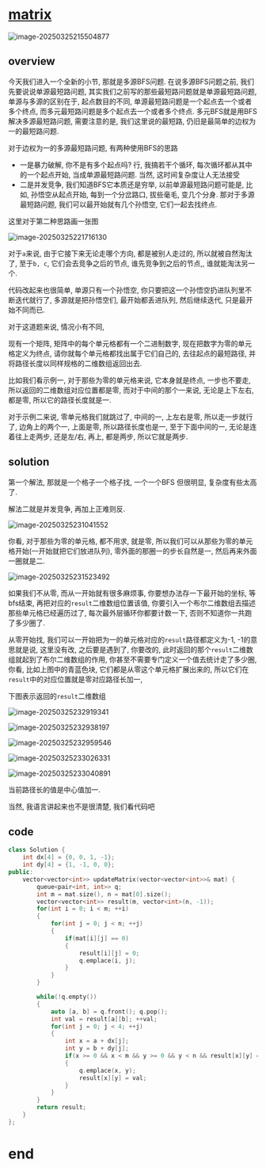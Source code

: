 # [matrix](https://leetcode.cn/problems/01-matrix)

![image-20250325215504877](https://md-wind.oss-cn-nanjing.aliyuncs.com/md/20250325215504981.png)

## overview

今天我们进入一个全新的小节, 那就是多源BFS问题.         在说多源BFS问题之前, 我们先要说说单源最短路问题, 其实我们之前写的那些最短路问题就是单源最短路问题, 单源与多源的区别在于, 起点数目的不同,  单源最短路问题是一个起点去一个或者多个终点, 而多元最短路问题是多个起点去一个或者多个终点. 多元BFS就是用BFS解决多源最短路问题, 需要注意的是, 我们这里说的最短路, 仍旧是最简单的边权为一的最短路问题. 

对于边权为一的多源最短路问题, 有两种使用BFS的思路

- 一是暴力破解, 你不是有多个起点吗? 行, 我搞若干个循环, 每次循环都从其中的一个起点开始, 当成单源最短路问题. 当然, 这时间复杂度让人无法接受
- 二是并发竞争, 我们知道BFS它本质还是穷举, 以前单源最短路问题可能是, 比如, 孙悟空从起点开始, 每到一个分岔路口, 拔些毫毛, 变几个分身.    那对于多源最短路问题, 我们可以最开始就有几个孙悟空, 它们一起去找终点. 

这里对于第二种思路画一张图

![image-20250325221716130](https://md-wind.oss-cn-nanjing.aliyuncs.com/md/20250325221716180.png)

对于`a`来说, 由于它接下来无论走哪个方向, 都是被别人走过的, 所以就被自然淘汰了,    至于`b, c`, 它们会去竞争之后的节点, 谁先竞争到之后的节点,, 谁就能淘汰另一个.

代码改起来也很简单, 单源只有一个孙悟空, 你只要把这一个孙悟空扔进队列里不断迭代就行了, 多源就是把孙悟空们, 最开始都丢进队列, 然后继续迭代, 只是最开始不同而已.

对于这道题来说,  情况小有不同, 

现有一个矩阵, 矩阵中的每个单元格都有一个二进制数字, 现在把数字为零的单元格定义为终点, 请你就每个单元格都找出属于它们自己的, 去往起点的最短路径, 并将路径长度以同样规格的二维数组返回出去. 

比如我们看示例一, 对于那些为零的单元格来说, 它本身就是终点, 一步也不要走, 所以返回的二维数组对应位置都是零, 而对于中间的那个一来说, 无论是上下左右, 都是零, 所以它的路径长度就是一.

对于示例二来说, 零单元格我们就跳过了, 中间的一, 上左右是零, 所以走一步就行了, 边角上的两个一, 上面是零, 所以路径长度也是一, 至于下面中间的一, 无论是连着往上走两步, 还是左/右, 再上, 都是两步, 所以它就是两步. 

## solution

第一个解法, 那就是一个格子一个格子找, 一个一个BFS 但很明显, 复杂度有些太高了.

解法二就是并发竞争, 再加上正难则反.   

![image-20250325231041552](https://md-wind.oss-cn-nanjing.aliyuncs.com/md/20250325231041625.png)

你看, 对于那些为零的单元格, 都不用求, 就是零, 所以我们可以从那些为零的单元格开始(一开始就把它们放进队列), 零外面的那圈一的步长自然是一, 然后再来外面一圈就是二.

![image-20250325231523492](https://md-wind.oss-cn-nanjing.aliyuncs.com/md/20250325231523542.png)

如果我们不从零, 而从一开始就有很多麻烦事, 你要想办法存一下最开始的坐标, 等bfs结束, 再把对应的`result`二维数组位置该值, 你要引入一个布尔二维数组去描述那些单元格已经遍历过了, 每次最外层循环你都要计数一下, 否则不知道你一共跑了多少圈了.

从零开始找, 我们可以一开始把为一的单元格对应的`result`路径都定义为-1, -1的意思就是说, 这里没有改, 之后要是遇到了, 你要改的, 此时返回的那个`result`二维数组就起到了布尔二维数组的作用,  你甚至不需要专门定义一个值去统计走了多少圈, 你看, 比如上图中的青蓝色块, 它们都是从零这个单元格扩展出来的, 所以它们在`result`中的对应位置就是零对应路径长加一,

下图表示返回的`result`二维数组

![image-20250325232919341](https://md-wind.oss-cn-nanjing.aliyuncs.com/md/20250325232919396.png)

![image-20250325232938197](https://md-wind.oss-cn-nanjing.aliyuncs.com/md/20250325232938240.png)

![image-20250325232959546](https://md-wind.oss-cn-nanjing.aliyuncs.com/md/20250325232959590.png)

![image-20250325233026331](https://md-wind.oss-cn-nanjing.aliyuncs.com/md/20250325233026371.png)

![image-20250325233040891](https://md-wind.oss-cn-nanjing.aliyuncs.com/md/20250325233040936.png)

当前路径长的值是中心值加一.

当然, 我语言讲起来也不是很清楚, 我们看代码吧

## code

```cpp
class Solution {
    int dx[4] = {0, 0, 1, -1};
    int dy[4] = {1, -1, 0, 0};
public:
    vector<vector<int>> updateMatrix(vector<vector<int>>& mat) {
        queue<pair<int, int>> q;
        int m = mat.size(), n = mat[0].size();
        vector<vector<int>> result(m, vector<int>(n, -1));
        for(int i = 0; i < m; ++i)
        {
            for(int j = 0; j < n; ++j)
            {
                if(mat[i][j] == 0)
                {
                    result[i][j] = 0;
                    q.emplace(i, j);
                }
            }
        }

        while(!q.empty())
        {
            auto [a, b] = q.front(); q.pop();
            int val = result[a][b]; ++val;
            for(int j = 0; j < 4; ++j)
            {
                int x = a + dx[j];
                int y = b + dy[j];
                if(x >= 0 && x < m && y >= 0 && y < n && result[x][y] == -1)
                {
                    q.emplace(x, y);
                    result[x][y] = val;
                }
            }
        }
        return result;
    }
};
```

# end

